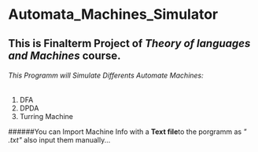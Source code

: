 # Automata_Machines_Simulator

## This is Finalterm Project of *Theory of languages and Machines* course.
###### This Programm will Simulate Differents Automate Machines:
1. DFA
2. DPDA
3. Turring Machine

######You can Import Machine Info with a **Text file**to the porgramm as *"  .txt"* also input them manually...

